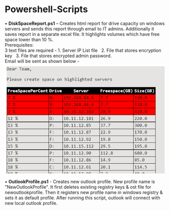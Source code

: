 # Powershell-Scripts

•	**DiskSpaceReport.ps1**  –  Creates html report for drive capacity on windows servers and sends this report through email to IT admins. Additionally it saves report in a separate excel file. It highlights volumes which have free space lower than 10 %. <br />Prerequisites:
<br />3 text files are required - 1. Server IP List file   &nbsp;&nbsp;2. File that stores encryption key    &nbsp;&nbsp;3. File that stores encrypted admin password.
<br /> Email will be sent as shown below - 
<br />
![DiskSpaceReport](Images/DiskSpaceReport.png)

•	**OutlookProfile.ps1**  - Creates new outlook profile. New profile name is "NewOutlookProfile". It first deletes existing registry keys & ost file for newoutlookprofile. Then it registers new profile name in windows registry & sets it as default profile. After running this script, outlook will connect with new local outlook profile. <br /> 
